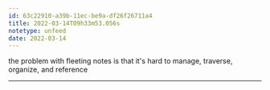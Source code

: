 ```yaml
---
id: 63c22910-a39b-11ec-be9a-df26f26711a4
title: 2022-03-14T09h33m53.056s
notetype: unfeed
date: 2022-03-14
---
```

the problem with fleeting notes is that it's hard to manage, traverse, organize, and reference

---

